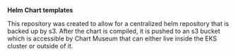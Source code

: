 **Helm Chart templates**

This repository was created to allow for a centralized helm repository that is backed up by s3. After the chart is compiled, it is pushed to an s3 bucket which is accessible by Chart Museum that can either live inside the EKS cluster or outside of it.
